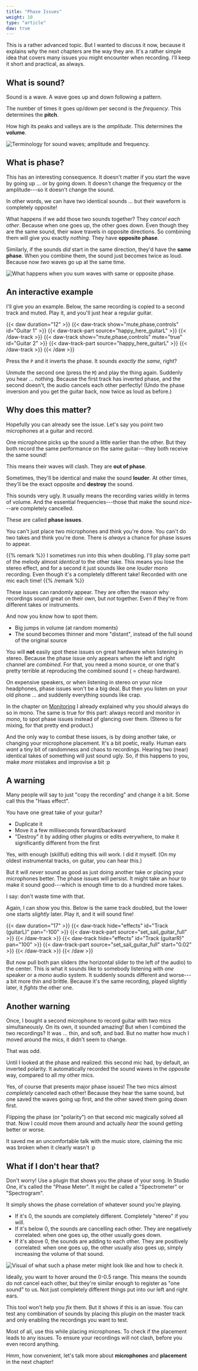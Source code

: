 ```yaml
---
title: "Phase Issues"
weight: 10
type: "article"
daw: true
---
```


This is a rather advanced topic. But I wanted to discuss it now, because it explains _why_ the next chapters are the way they are. It's a rather simple idea that covers many issues you might encounter when recording. I'll keep it short and practical, as always.

## What is sound?

Sound is a wave. A wave goes up and down following a pattern. 

The number of times it goes up/down per second is the _frequency_. This determines the **pitch**. 

How high its peaks and valleys are is the _amplitude_. This determines the **volume**.

![Terminology for sound waves; amplitude and frequency.](phase_terminology.webp)

## What is phase?

This has an interesting consequence. It doesn't matter if you start the wave by going up ... or by going down. It doesn't change the frequency or the amplitude---so it doesn't change the sound.

In other words, we can have two identical sounds ... but their waveform is completely opposite!

What happens if we add those two sounds together? They _cancel each other_. Because when one goes up, the other goes down. Even though they are the same sound, their wave travels in opposite directions. So combining them will give you exactly _nothing_. They have **opposite phase**.

Similarly, if the sounds _did_ start in the same direction, they'd have the **same phase**. When you combine them, the sound just becomes twice as loud. Because now _two_ waves go up at the same time.

![What happens when you sum waves with same or opposite phase.](phase_cancellation.webp)

## An interactive example

I'll give you an example. Below, the same recording is copied to a second track and muted. Play it, and you'll just hear a regular guitar. 

{{< daw duration="12" >}}
    {{< daw-track show="mute,phase,controls" id="Guitar 1" >}}
        {{< daw-track-part source="happy_here_guitarL" >}}
    {{< /daw-track >}}
    {{< daw-track show="mute,phase,controls" mute="true" id="Guitar 2" >}}
        {{< daw-track-part source="happy_here_guitarL" >}}
    {{< /daw-track >}}
{{< /daw >}}

Press the `P` and it inverts the phase. It sounds _exactly the same_, right?

Unmute the second one (press the `M`) and play the thing again. Suddenly you hear ... nothing. Because the first track has inverted phase, and the second doesn't, the audio cancels each other perfectly! (Undo the phase inversion and you get the guitar back, now twice as loud as before.)

## Why does this matter?

Hopefully you can already see the issue. Let's say you point two microphones at a guitar and record.

One microphone picks up the sound a little earlier than the other. But they both record the same performance on the same guitar---they both receive the same sound!

This means their waves will clash. They are **out of phase**. 

Sometimes, they'll be identical and make the sound **louder**. At other times, they'll be the exact opposite and **destroy** the sound.

This sounds very ugly. It usually means the recording varies wildly in terms of volume. And the essential frequencies---those that make the sound _nice_---are completely cancelled.

These are called **phase issues**.

You can't just place two microphones and think you're done. You can't do two takes and think you're done. There is _always_ a chance for phase issues to appear.

{{% remark %}}
I sometimes run into this when doubling. I'll play some part of the melody almost _identical_ to the other take. This means you lose the stereo effect, and for a second it just sounds like one _louder_ mono recording. Even though it's a completely different take! Recorded with one mic each time! 
{{% /remark %}}

These issues can randomly appear. They are often the reason why recordings sound great on their own, but _not_ together. Even if they're from different takes or instruments.

And now you know how to spot them.

* Big jumps in volume (at random moments)
* The sound becomes thinner and more "distant", instead of the full sound of the original source

You will **not** easily spot these issues on great hardware when listening in stereo. Because the phase issue only appears when the left and right channel are _combined_. For that, you need a mono source, or one that's pretty terrible at reproducing the combined sound ( = cheap hardware).

On expensive speakers, or when listening in stereo on your nice headphones, phase issues won't be a big deal. But then you listen on your old phone ... and suddenly everything sounds like crap.

In the chapter on [Monitoring](../monitoring/) I already explained why you should always do so in mono. The same is true for this part: always record and monitor in *mono*, to spot phase issues instead of glancing over them. (Stereo is for mixing, for that pretty end product.)

And the only way to combat these issues, is by doing another take, or changing your microphone placement. It's a bit poetic, really. Human ears _want_ a tiny bit of randomness and chaos to recordings. Hearing two (near) identical takes of something will just sound ugly. So, if this happens to you, make _more_ mistakes and improvise a bit :p

## A warning

Many people will say to just "copy the recording" and change it a bit. Some call this the "Haas effect". 

You have one great take of your guitar? 

* Duplicate it
* Move it a few milliseconds forward/backward
* "Destroy" it by adding other plugins or edits everywhere, to make it significantly different from the first

Yes, with enough (skillful) editing this will work. I did it myself. (On my oldest instrumental tracks, on guitar, you can hear this.)

But it will _never_ sound as good as just doing another take or placing your microphones better. The phase issues will persist. It might take an hour to make it sound good---which is enough time to do a hundred more takes.

I say: don't waste time with that.

Again, I can show you this. Below is the same track doubled, but the lower one starts _slightly_ later. Play it, and it will sound fine!

{{< daw duration="17" >}}
    {{< daw-track hide="effects" id="Track (guitarL)" pan="-100" >}}
        {{< daw-track-part source="set_sail_guitar_full" >}}
    {{< /daw-track >}}
    {{< daw-track hide="effects" id="Track (guitarR)" pan="100" >}}
        {{< daw-track-part source="set_sail_guitar_full" start="0.02" >}}
    {{< /daw-track >}}
{{< /daw >}}

But now pull both pan sliders (the horizontal slider to the left of the audio) to the center. This is what it sounds like to somebody listening with _one_ speaker or a _mono_ audio system. It suddenly sounds different and worse---a bit more thin and brittle. Because it's the same recording, played slightly later, it _fights_ the other one.

## Another warning

Once, I bought a second microphone to record guitar with two mics simultaneously. On its own, it sounded amazing! But when I combined the two recordings? It was ... thin, and soft, and bad. But no matter how much I moved around the mics, it didn't seem to change. 

That was odd.

Until I looked at the phase and realized: this second mic had, by default, an inverted polarity. It automatically recorded the sound waves in the _opposite_ way, compared to all my other mics.

Yes, of course that presents major phase issues! The two mics almost _completely_ canceled each other! Because they hear the same sound, but one saved the waves going up first, and the other saved them going down first.

Flipping the phase (or "polarity") on that second mic magically solved all that. Now I could move them around and actually _hear_ the sound getting better or worse. 

It saved me an uncomfortable talk with the music store, claiming the mic was broken when it clearly wasn't :p

## What if I don't hear that?

Don't worry! Use a plugin that shows you the phase of your song. In Studio One, it's called the "Phase Meter". It might be called a "Spectrometer" or "Spectrogram".

It simply shows the phase correlation of whatever sound you're playing. 

* If it's 0, the sounds are completely different. Completely "stereo" if you will.
* If it's below 0, the sounds are cancelling each other. They are negatively correlated: when one goes up, the other usually goes down.
* If it's above 0, the sounds are adding to each other. They are positively correlated: when one goes up, the other usually also goes up, simply increasing the volume of that sound.

![Visual of what such a phase meter might look like and how to check it.](phase_meter.webp)

Ideally, you want to hover around the 0-0.5 range. This means the sounds do not cancel each other, but they're similar enough to register as "one sound" to us. Not just completely different things put into our left and right ears.

This tool won't help you _fix_ them. But it shows if this is an issue. You can test any combination of sounds by placing this plugin on the master track and only enabling the recordings you want to test.

Most of all, use this while placing microphones. To check if the placement leads to any issues. To ensure your recordings will not clash, before you even record anything.

Hmm, how convenient, let's talk more about **microphones** and **placement** in the next chapter!